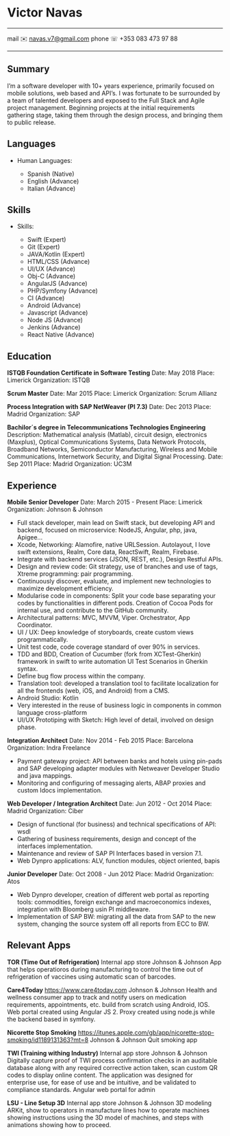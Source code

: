 Victor Navas
============

-------------------     ----------------------------
mail                            ✉️ navas.v7@gmail.com
phone                           ☏ +353 083 473 97 88
-------------------     ----------------------------

Summary
---------
I’m a software developer with 10+ years experience, primarily focused on mobile solutions, 
web based and API’s. I was fortunate to be surrounded by a team of talented developers and 
exposed to the Full Stack and Agile project management. Beginning projects at the initial 
requirements gathering stage, taking them through the design process, and bringing them to 
public release.

Languages
---------
* Human Languages:

     * Spanish (Native)
     * English (Advance)
     * Italian (Advance)

Skills
---------
* Skills:

     * Swift (Expert)
     * Git (Expert)
     * JAVA/Kotlin (Expert)
     * HTML/CSS (Advance)
     * UI/UX (Advance)
     * Obj-C (Advance)
     * AngularJS (Advance)
     * PHP/Symfony (Advance)
     * CI (Advance)
     * Android (Advance)
     * Javascript (Advance)
     * Node JS (Advance)
     * Jenkins (Advance)
     * React Native (Advance)

Education
---------

**ISTQB Foundation Certificate in Software Testing**
Date: May 2018
Place: Limerick
Organization: ISTQB

**Scrum Master**
Date: Mar 2015
Place: Limerick
Organization: Scrum Allianz

**Process Integration with SAP NetWeaver (PI 7.3)**
Date: Dec 2013
Place: Madrid
Organization: SAP

**Bachilor´s degree in Telecommunications Technologies Engineering**
Description: Mathematical analysis (Matlab), circuit design, electronics (Maxplus), 
Optical Communications Systems, Data Network Protocols, Broadband Networks, 
Semiconductor Manufacturing, Wireless and Mobile Communications, Internetwork Security, 
and Digital Signal Processing.
Date: Sep 2011
Place: Madrid
Organization: UC3M

Experience
----------

**Mobile Senior Developer**
Date: March 2015 - Present
Place: Limerick
Organization: Johnson & Johnson

* Full stack developer, main lead on Swift stack, but developing API and backend, focused on microservice: NodeJS, Angular, php, java, Apigee...
* Xcode, Networking: Alamofire, native URLSession. Autolayout, I love swift extensions, Realm, Core data, ReactSwift, Realm, Firebase.
* Integrate with backend services (JSON, REST, etc.), Design Restful APIs.
* Design and review code: Git strategy, use of branches and use of tags, Xtreme programming: pair programming.
* Continuously discover, evaluate, and implement new technologies to maximize development efficiency.
* Modularise code in components: Split your code base separating your codes by functionalities in different pods. Creation of Cocoa Pods for internal use, and contribute to the GitHub community.
* Architectural patterns: MVC, MVVM, Viper. Orchestrator, App Coordinator.
* UI / UX: Deep knowledge of storyboards, create custom views programmatically.
* Unit test code, code coverage standard of over 90% in services.
* TDD and BDD, Creation of Cucumber (fork from XCTest-Gherkin) framework in swift to write automation UI Test Scenarios in Gherkin syntax.
* Define bug flow process within the company.
* Translation tool: developed a translation tool to facilitate localization for all the frontends (web, iOS, and Android) from a CMS.
* Android Studio: Kotlin
* Very interested in the reuse of business logic in components in common language cross-platform
* UI/UX Prototiping with Sketch: High level of detail, involved on design phase.


**Integration Architect**
Date: Nov 2014 - Feb 2015
Place: Barcelona
Organization: Indra Freelance

* Payment gateway project: API between banks and hotels using pin-pads and SAP developing adapter modules with Netweaver Developer Studio and java mappings.
* Monitoring and configuring of messaging alerts, ABAP proxies and custom Idocs implementation.


**Web Developer / Integration Architect**
Date: Jun 2012 - Oct 2014
Place: Madrid
Organization: Ciber

* Design of functional (for business) and technical specifications of API: wsdl
* Gathering of business requirements, design and concept of the interfaces implementation.
* Maintenance and review of SAP PI Interfaces based in version 7.1.
* Web Dynpro applications: ALV, function modules, object oriented, bapis

**Junior Developer**
Date: Oct 2008 - Jun 2012
Place: Madrid
Organization: Atos

* Web Dynpro developer, creation of different web portal as reporting tools: commodities, foreign exchange and macroeconomics indexes, integration with Bloomberg usin PI middleware.
* Implementation of SAP BW: migrating all the data from SAP to the new system, changing the source system off all reports from ECC to BW.


Relevant Apps
--------------------

**TOR (Time Out of Refrigeration)**
Internal app store
Johnson & Johnson
App that helps operatioros during manufacturing to control the time out of refrigeration of vaccines using automatic scan of barcodes.


**Care4Today**
https://www.care4today.com
Johnson & Johnson
Health and wellness consumer app to track and notify users on medication requirements, appointments, etc. build from scratch using Android, IOS. Web portal created using Angular JS 2. Proxy created using node.js while the backend based in symfony.

**Nicorette Stop Smoking**
https://itunes.apple.com/gb/app/nicorette-stop-smoking/id1189131363?mt=8
Johnson & Johnson
Quit smoking app

**TWI (Training withing Industry)**
Internal app store
Johnson & Johnson
Digitally capture proof of TWI process confirmation checks in an auditable database along with any required corrective action taken, scan custom QR codes to display online content. The application was designed for enterprise use, for ease of use and be intuitive, and be validated to compliance standards. Angular web portal for admin

**LSU - Line Setup 3D**
Internal app store
Johnson & Johnson
3D modeling ARKit, show to operators in manufacture lines how to operate machines showing instructions using the 3D model of machines, and steps with animations showing how to proceed.
